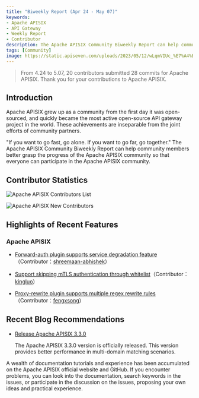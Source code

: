 ```yaml
---
title: "Biweekly Report (Apr 24 - May 07)"
keywords: 
- Apache APISIX
- API Gateway
- Weekly Report
- Contributor
description: The Apache APISIX Community Biweekly Report can help community members better grasp the progress of the Apache APISIX community so that everyone can participate in the Apache APISIX community.
tags: [Community]
image: https://static.apiseven.com/uploads/2023/05/12/wLqmVIUc_%E7%A4%BE%E5%8C%BA%E5%B0%81%E9%9D%A2%E8%8B%B1%E6%96%87%E7%89%88.png
---
```


> From 4.24 to 5.07, 20 contributors submitted 28 commits for Apache APISIX. Thank you for your contributions to Apache APISIX.
<!--truncate-->

## Introduction

Apache APISIX grew up as a community from the first day it was open-sourced, and quickly became the most active open-source API gateway project in the world. These achievements are inseparable from the joint efforts of community partners.

"If you want to go fast, go alone. If you want to go far, go together." The Apache APISIX Community Biweekly Report can help community members better grasp the progress of the Apache APISIX community so that everyone can participate in the Apache APISIX community.


## Contributor Statistics

![Apache APISIX Contributors List](https://static.apiseven.com/uploads/2023/05/12/E6TtjF4h_%E5%85%A8%E9%83%A8%E8%B4%A1%E7%8C%AE%E8%80%85%E6%B5%B7%E6%8A%A5.png)

![Apache APISIX New Contributors](https://static.apiseven.com/uploads/2023/05/12/DGlHypFc_%E6%96%B0%E6%99%8B%E8%B4%A1%E7%8C%AE%E8%80%85%E6%B5%B7%E6%8A%A5.png)

## Highlights of Recent Features

### Apache APISIX

- [Forward-auth plugin supports service degradation feature](https://github.com/apache/apisix/pull/9345)（Contributor：[shreemaan-abhishek](https://github.com/shreemaan-abhishek)）

- [Support skipping mTLS authentication through whitelist](https://github.com/apache/apisix/pull/9322)（Contributor：[kingluo](https://github.com/kingluo)）

- [Proxy-rewrite plugin supports multiple regex rewrite rules](https://github.com/apache/apisix/pull/9194)（Contributor：[fengxsong](https://github.com/fengxsong)）


## Recent Blog Recommendations

- [Release Apache APISIX 3.3.0](https://apisix.apache.org/blog/2023/05/08/release-apache-apisix-3.3.0/)

  The Apache APISIX 3.3.0 version is officially released. This version provides better performance in multi-domain matching scenarios.

A wealth of documentation tutorials and experience has been accumulated on the Apache APISIX official website and GitHub. If you encounter problems, you can look into the documentation, search keywords in the issues, or participate in the discussion on the issues, proposing your own ideas and practical experience.
